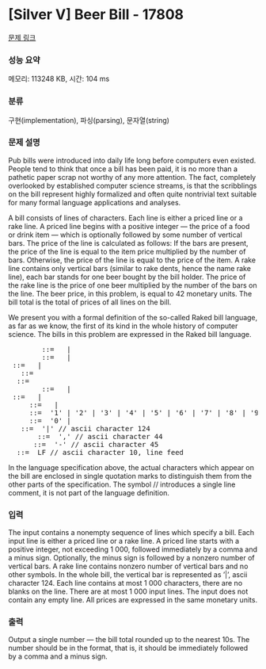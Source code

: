 # [Silver V] Beer Bill - 17808 

[문제 링크](https://www.acmicpc.net/problem/17808) 

### 성능 요약

메모리: 113248 KB, 시간: 104 ms

### 분류

구현(implementation), 파싱(parsing), 문자열(string)

### 문제 설명

<p>Pub bills were introduced into daily life long before computers even existed. People tend to think that once a bill has been paid, it is no more than a pathetic paper scrap not worthy of any more attention. The fact, completely overlooked by established computer science streams, is that the scribblings on the bill represent highly formalized and often quite nontrivial text suitable for many formal language applications and analyses.</p>

<p>A bill consists of lines of characters. Each line is either a priced line or a rake line. A priced line begins with a positive integer — the price of a food or drink item — which is optionally followed by some number of vertical bars. The price of the line is calculated as follows: If the bars are present, the price of the line is equal to the item price multiplied by the number of bars. Otherwise, the price of the line is equal to the price of the item. A rake line contains only vertical bars (similar to rake dents, hence the name rake line), each bar stands for one beer bought by the bill holder. The price of the rake line is the price of one beer multiplied by the number of the bars on the line. The beer price, in this problem, is equal to 42 monetary units. The bill total is the total of prices of all lines on the bill.</p>

<p>We present you with a formal definition of the so-called Raked bill language, as far as we know, the first of its kind in the whole history of computer science. The bills in this problem are expressed in the Raked bill language.</p>

<pre><BILL>        ::=  <LINE> | <LINE><BILL>
<LINE>        ::=  <PRICED_LINE><line_break> | <RAKE_LINE><line_break>
<PRICED_LINE> ::=  <PRICE_SPEC> | <PRICE_SPEC><RAKE>
<RAKE_LINE>   ::=  <RAKE>
<PRICE_SPEC>  ::=  <PUB_INTEGER><comma><hyphen>
<RAKE>        ::=  <rake_dent> | <rake_dent><RAKE>
<PUB_INTEGER> ::=  <dig_1_9> | <dig_1_9><DIG_SEQ>
<DIG_SEQ>     ::=  <dig_0_9> | <dig_0_9><DIG_SEQ>
<dig_1_9>     ::=  '1' | '2' | '3' | '4' | '5' | '6' | '7' | '8' | '9'
<dig_0_9>     ::=  '0' | <dig_1_9>
<rake_dent>   ::=  '|' // ascii character 124
<comma>       ::=  ',' // ascii character 44
<hyphen>      ::=  '-' // ascii character 45
<line_break>  ::=  LF // ascii character 10, line feed</pre>

<p>In the language specification above, the actual characters which appear on the bill are enclosed in single quotation marks to distinguish them from the other parts of the specification. The symbol // introduces a single line comment, it is not part of the language definition.</p>

### 입력 

 <p>The input contains a nonempty sequence of lines which specify a bill. Each input line is either a priced line or a rake line. A priced line starts with a positive integer, not exceeding 1 000, followed immediately by a comma and a minus sign. Optionally, the minus sign is followed by a nonzero number of vertical bars. A rake line contains nonzero number of vertical bars and no other symbols. In the whole bill, the vertical bar is represented as ’|’, ascii character 124. Each line contains at most 1 000 characters, there are no blanks on the line. There are at most 1 000 input lines. The input does not contain any empty line. All prices are expressed in the same monetary units.</p>

### 출력 

 <p>Output a single number — the bill total rounded up to the nearest 10s. The number should be in the format, that is, it should be immediately followed by a comma and a minus sign.</p>

